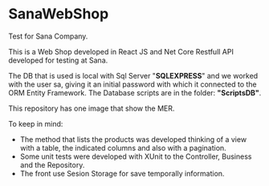 # SanaWebShop
Test for Sana Company.

This is a Web Shop developed in React JS and Net Core Restfull API developed for testing at Sana.

The DB that is used is local with Sql Server "**SQLEXPRESS**" and we worked with the user sa, giving it an initial password with which it connected to the ORM Entity Framework. The Database scripts are in the folder: **"ScriptsDB"**.

This repository has one image that show the MER.

To keep in mind:
- The method that lists the products was developed thinking of a view with a table, the indicated columns and also with a pagination.
- Some unit tests were developed with XUnit to the Controller, Business and the Repository.
- The front use Sesion Storage for save temporally information.
